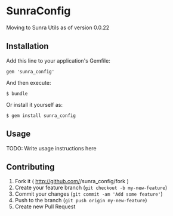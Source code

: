 # SunraConfig

Moving to Sunra Utils as of version 0.0.22

## Installation

Add this line to your application's Gemfile:

    gem 'sunra_config'

And then execute:

    $ bundle

Or install it yourself as:

    $ gem install sunra_config

## Usage

TODO: Write usage instructions here


## Contributing

1. Fork it ( http://github.com/<my-github-username>/sunra_config/fork )
2. Create your feature branch (`git checkout -b my-new-feature`)
3. Commit your changes (`git commit -am 'Add some feature'`)
4. Push to the branch (`git push origin my-new-feature`)
5. Create new Pull Request
